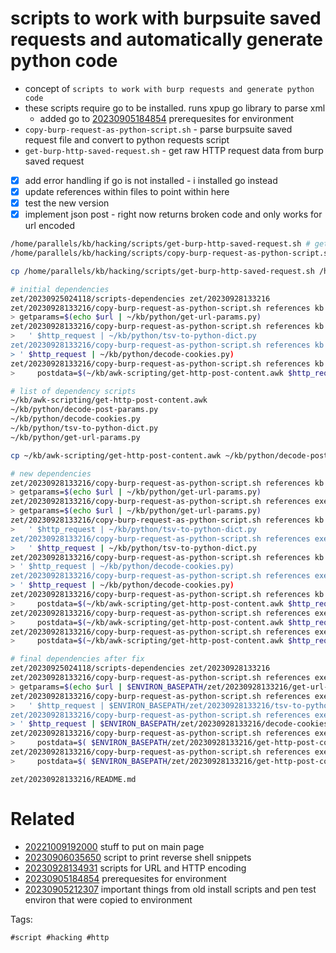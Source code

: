 # scripts to work with burpsuite saved requests and automatically generate python code

- concept of `scripts to work with burp requests and generate python code`
- these scripts require go to be installed. runs xpup go library to parse xml
  - added go to [20230905184854](/zet/20230905184854/README.md) prerequesites for environment
- `copy-burp-request-as-python-script.sh` - parse burpsuite saved request file and convert to python requests script
- `get-burp-http-saved-request.sh` - get raw HTTP request data from burp saved request
- [x] add error handling if go is not installed - i installed go instead
- [x] update references within files to point within here
- [x] test the new version
- [x] implement json post - right now returns broken code and only works for url encoded

```bash
/home/parallels/kb/hacking/scripts/get-burp-http-saved-request.sh # get raw HTTP request data from burp saved request
/home/parallels/kb/hacking/scripts/copy-burp-request-as-python-script.sh # parse burpsuite saved request file and convert to python requests script for copying
```

```bash
cp /home/parallels/kb/hacking/scripts/get-burp-http-saved-request.sh /home/parallels/kb/hacking/scripts/copy-burp-request-as-python-script.sh .

# initial dependencies
zet/20230925024118/scripts-dependencies zet/20230928133216
zet/20230928133216/copy-burp-request-as-python-script.sh references kb
> getparams=$(echo $url | ~/kb/python/get-url-params.py)
zet/20230928133216/copy-burp-request-as-python-script.sh references kb
>   ' $http_request | ~/kb/python/tsv-to-python-dict.py
zet/20230928133216/copy-burp-request-as-python-script.sh references kb
> ' $http_request | ~/kb/python/decode-cookies.py)
zet/20230928133216/copy-burp-request-as-python-script.sh references kb
>     postdata=$(~/kb/awk-scripting/get-http-post-content.awk $http_request | ~/kb/python/decode-post-params.py)

# list of dependency scripts
~/kb/awk-scripting/get-http-post-content.awk
~/kb/python/decode-post-params.py
~/kb/python/decode-cookies.py
~/kb/python/tsv-to-python-dict.py
~/kb/python/get-url-params.py

cp ~/kb/awk-scripting/get-http-post-content.awk ~/kb/python/decode-post-params.py ~/kb/python/decode-cookies.py ~/kb/python/tsv-to-python-dict.py ~/kb/python/get-url-params.py .

# new dependencies
zet/20230928133216/copy-burp-request-as-python-script.sh references kb
> getparams=$(echo $url | ~/kb/python/get-url-params.py)
zet/20230928133216/copy-burp-request-as-python-script.sh references executable file get-url-params.py
> getparams=$(echo $url | ~/kb/python/get-url-params.py)
zet/20230928133216/copy-burp-request-as-python-script.sh references kb
>   ' $http_request | ~/kb/python/tsv-to-python-dict.py
zet/20230928133216/copy-burp-request-as-python-script.sh references executable file tsv-to-python-dict.py
>   ' $http_request | ~/kb/python/tsv-to-python-dict.py
zet/20230928133216/copy-burp-request-as-python-script.sh references kb
> ' $http_request | ~/kb/python/decode-cookies.py)
zet/20230928133216/copy-burp-request-as-python-script.sh references executable file decode-cookies.py
> ' $http_request | ~/kb/python/decode-cookies.py)
zet/20230928133216/copy-burp-request-as-python-script.sh references kb
>     postdata=$(~/kb/awk-scripting/get-http-post-content.awk $http_request | ~/kb/python/decode-post-params.py)
zet/20230928133216/copy-burp-request-as-python-script.sh references executable file decode-post-params.py
>     postdata=$(~/kb/awk-scripting/get-http-post-content.awk $http_request | ~/kb/python/decode-post-params.py)
zet/20230928133216/copy-burp-request-as-python-script.sh references executable file get-http-post-content.awk
>     postdata=$(~/kb/awk-scripting/get-http-post-content.awk $http_request | ~/kb/python/decode-post-params.py)

# final dependencies after fix
zet/20230925024118/scripts-dependencies zet/20230928133216
zet/20230928133216/copy-burp-request-as-python-script.sh references executable file get-url-params.py
> getparams=$(echo $url | $ENVIRON_BASEPATH/zet/20230928133216/get-url-params.py)
zet/20230928133216/copy-burp-request-as-python-script.sh references executable file tsv-to-python-dict.py
>   ' $http_request | $ENVIRON_BASEPATH/zet/20230928133216/tsv-to-python-dict.py)
zet/20230928133216/copy-burp-request-as-python-script.sh references executable file decode-cookies.py
> ' $http_request | $ENVIRON_BASEPATH/zet/20230928133216/decode-cookies.py)
zet/20230928133216/copy-burp-request-as-python-script.sh references executable file decode-post-params.py
>     postdata=$( $ENVIRON_BASEPATH/zet/20230928133216/get-http-post-content.awk $http_request | $ENVIRON_BASEPATH/zet/20230928133216/decode-post-params.py)
zet/20230928133216/copy-burp-request-as-python-script.sh references executable file get-http-post-content.awk
>     postdata=$( $ENVIRON_BASEPATH/zet/20230928133216/get-http-post-content.awk $http_request | $ENVIRON_BASEPATH/zet/20230928133216/decode-post-params.py)
```

` zet/20230928133216/README.md `

# Related

- [20221009192000](/zet/20221009192000/README.md) stuff to put on main page
- [20230906035650](/zet/20230906035650/README.md) script to print reverse shell snippets
- [20230928134931](/zet/20230928134931/README.md) scripts for URL and HTTP encoding
- [20230905184854](/zet/20230905184854/README.md) prerequesites for environment
- [20230905212307](/zet/20230905212307/README.md) important things from old install scripts and pen test environ that were copied to environment

Tags:

    #script #hacking #http
